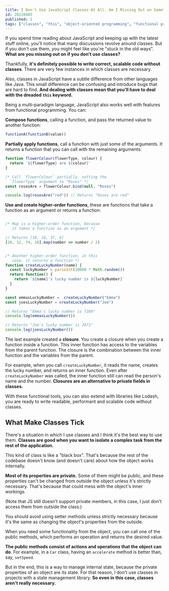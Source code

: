 ```yaml
---
title: I Don't Use JavaScript Classes At All. Am I Missing Out on Something?
id: 20210405
published: 1
tags: ["classes", "this", "object-oriented programming", "functional programming", "javascript features"]
---
```

If you spend time reading about JavaScript and keeping up with the latest stuff online, you'll notice that many discussions revolve around classes. But if you don't use them, you might feel like you're "stuck in the old ways". **What are you missing out on if you don't use classes?**

Thankfully, **it's definitely possible to write correct, scalable code without classes**. There are very few instances in which classes are necessary.

Also, classes in JavaScript have a subtle difference from other languages like Java. This small difference can be confusing and introduce bugs that are hard to find. **And dealing with classes mean that you'll have to deal with the dreaded `this` keyword.**

Being a multi-paradigm language, JavaScript also works well with features from functional programming. You can:

**Compose functions**, calling a function, and pass the returned value to another function:
```javascript
functionA(functionB(value))
```

**Partially apply functions**, call a function with just some of the arguments. It returns a function that you can call with the remaining arguments:
```javascript
function flowerColour(flowerType, colour) {
  return `${flowerType} are ${colour}`
}

/* Call `flowerColour` partially, setting the 
  `flowerType` argument to "Roses" */
const rosesAre = flowerColour.bind(null, "Roses")

console.log(rosesAre("red")) // Returns "Roses are red"
```

**Use and create higher-order functions**, these are functions that take a function as an argument or returns a function:
```javascript

/* Map is a higher-order function, because
   it takes a function as an argument */

// Returns [10, 16, 37, 9]
[20, 32, 74, 18].map(number => number / 2)


/* Another higher-order function, in this
   case, it returns a function */
function createLuckyNumber(name) {
  const luckyNumber = parseInt(10000 * Math.random())
  return function() {
    return `${name}'s lucky number is ${luckyNumber}`
  }
}

const emmasLuckyNumber =  createLuckyNumber("Emma")
const joesLuckyNumber = createLuckyNumber("Joe")

// Returns "Emma's lucky number is 7280"
console.log(emmasLuckyNumber())

// Returns "Joe's lucky number is 2971"
console.log(joesLuckyNumber())
```

The last example created a **closure**. You create a closure when you create a function inside a function. This inner function has access to the variables from the parent function. The closure is the combination between the inner function and the variables from the parent.

For example, when you call `createLuckyNumber`, it reads the name, creates the lucky number, and returns an inner function. Even after `createLuckyNumber` was called, the inner function still can read the person's name and the number. **Closures are an alternative to private fields in classes.**

With these functional tools, you can also extend with libraries like Lodash, you are ready to write readable, performant and scalable code without classes.

## What Make Classes Tick

There's a situation in which I use classes and I think it's the best way to use them. **Classes are good when you want to isolate a complex task from the rest of the application.**

This kind of class is like a "black box". That's because the rest of the codebase doesn't know (and doesn't care) about how the object works internally.

**Most of its properties are private.** Some of them might be public, and these properties can't be changed from outside the object unless it's strictly necessary. That's because that could mess with the object's inner workings.

(Note that JS still doesn't support private members, in this case, I just don't access them from outside the class.)

You should avoid using setter methods unless strictly necessary because it's the same as changing the object's properties from the outside.

When you need some functionality from the object, you can call one of the public methods, which performs an operation and returns the desired value.

**The public methods consist of actions and operations that the object can do**. For example, in a `Car` class, having an `accelerate` method is better than, say, `setSpeed`.

But in the end, this is a way to manage internal state, because the private properties of an object are its state. For that reason, I don't use classes in projects with a state management library. **So even in this case, classes aren't really necessary.**